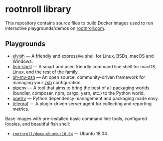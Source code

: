 # rootnroll library

This repository contains source files to build Docker images used to run interactive playgrounds/demos on [rootnroll.com](https://rootnroll.com).

## Playgrounds

* [elvish](https://rootnroll.com/d/elvish/) — A friendly and expressive shell for Linux, BSDs, macOS and Windows.
* [fish-shell](https://rootnroll.com/d/fish-shell/) — A smart and user-friendly command line shell for macOS, Linux, and the rest of the family.
* [oh-my-zsh](https://rootnroll.com/d/oh-my-zsh/) — An open source, community-driven framework for managing your [zsh](http://www.zsh.org/) configuration.
* [pipenv](https://rootnroll.com/d/pipenv/) — A tool that aims to bring the best of all packaging worlds (bundler, composer, npm, cargo, yarn, etc.) to the Python world.
* [poetry](https://rootnroll.com/d/poetry/) — Python dependency management and packaging made easy.
* [telegraf](https://rootnroll.com/d/telegraf/) — A plugin-driven server agent for collecting and reporting metrics.

Base images with pre-installed basic command line tools, configured locales, and beautiful fish shell:
* [`rootnroll/demo-ubuntu:18.04`](https://hub.docker.com/r/rootnroll/demo-ubuntu/) — Ubuntu 18.04
